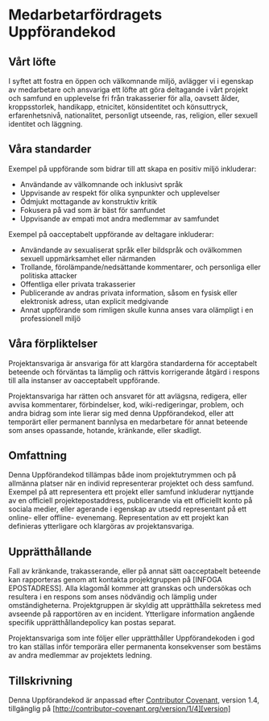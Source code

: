 # Medarbetarfördragets Uppförandekod

## Vårt löfte

I syftet att fostra en öppen och välkomnande miljö, avlägger vi i egenskap av
medarbetare och ansvariga ett löfte att göra deltagande i vårt projekt och
samfund en upplevelse fri från trakasserier för alla, oavsett ålder,
kroppsstorlek, handikapp, etnicitet, könsidentitet och könsuttryck,
erfarenhetsnivå, nationalitet, personligt utseende, ras, religion, eller sexuell
identitet och läggning.

## Våra standarder

Exempel på uppförande som bidrar till att skapa en positiv miljö inkluderar:

* Användande av välkomnande och inklusivt språk
* Uppvisande av respekt för olika synpunkter och upplevelser
* Ödmjukt mottagande av konstruktiv kritik
* Fokusera på vad som är bäst för samfundet
* Uppvisande av empati mot andra medlemmar av samfundet

Exempel på oacceptabelt uppförande av deltagare inkluderar:

* Användande av sexualiserat språk eller bildspråk och ovälkommen sexuell
uppmärksamhet eller närmanden
* Trollande, förolämpande/nedsättande kommentarer, och personliga eller
politiska attacker
* Offentliga eller privata trakasserier
* Publicerande av andras privata information, såsom en fysisk eller elektronisk
adress, utan explicit medgivande
* Annat uppförande som rimligen skulle kunna anses vara olämpligt i en
professionell miljö

## Våra förpliktelser

Projektansvariga är ansvariga för att klargöra standarderna för acceptabelt
beteende och förväntas ta lämplig och rättvis korrigerande åtgärd i respons till
alla instanser av oacceptabelt uppförande.

Projektansvariga har rätten och ansvaret för att avlägsna, redigera, eller
avvisa kommentarer, förbindelser, kod, wiki-redigeringar, problem, och andra
bidrag som inte lierar sig med denna Uppförandekod, eller att temporärt eller
permanent bannlysa en medarbetare för annat beteende som anses opassande,
hotande, kränkande, eller skadligt.

## Omfattning

Denna Uppförandekod tillämpas både inom projektutrymmen och på allmänna platser
när en individ representerar projektet och dess samfund. Exempel på att
representera ett projekt eller samfund inkluderar nyttjande av en officiell
projektepostaddress, publicerande via ett officiellt konto på sociala medier,
eller agerande i egenskap av utsedd representant på ett online- eller offline-
evenemang. Representation av ett projekt kan definieras ytterligare och
klargöras av projektansvariga.

## Upprätthållande

Fall av kränkande, trakasserande, eller på annat sätt oacceptabelt beteende kan
rapporteras genom att kontakta projektgruppen på [INFOGA EPOSTADRESS]. Alla
klagomål kommer att granskas och undersökas och resultera i en respons som anses
nödvändig och lämplig under omständigheterna. Projektgruppen är skyldig att
upprätthålla sekretess med avseende på rapportören av en incident. Ytterligare
information angående specifik upprätthållandepolicy kan postas separat.

Projektansvariga som inte följer eller upprätthåller Uppförandekoden i god tro
kan ställas inför temporära eller permanenta konsekvenser som bestäms av andra
medlemmar av projektets ledning.

## Tillskrivning

Denna Uppförandekod är anpassad efter [Contributor Covenant][hemsida],
version 1.4, tillgänglig på [http://contributor-covenant.org/version/1/4][version]

[hemsida]: http://contributor-covenant.org
[version]: http://contributor-covenant.org/version/1/4/
